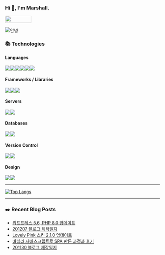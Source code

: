 ### Hi 👋, I'm Marshall.

[<img width="85" height="23" src="https://marshall-ku.github.io/marshall-ku/assets/images/blog.svg" />][blog]

<img src="https://media1.tenor.com/images/50340633e2c05ad88e5cb4e60533baff/tenor.gif?itemid=8313849" alt="안녕" />

<!--
- 🔭 I’m currently working on ...
- 🌱 I’m currently learning ...
- 👯 I’m looking to collaborate on ...
- 🤔 I’m looking for help with ...
- 💬 Ask me about ...
- 📫 How to reach me: ...
- 😄 Pronouns: ...
- ⚡ Fun fact: ...
-->

### 📚 Technologies

#### Languages

<img src="https://img.shields.io/badge/node.js%20-%2343853D.svg?&style=for-the-badge&logo=node.js&logoColor=white"/><img src="https://img.shields.io/badge/javascript%20-%23323330.svg?&style=for-the-badge&logo=javascript&logoColor=%23F7DF1E"/><img src="https://img.shields.io/badge/typescript%20-%23007ACC.svg?&style=for-the-badge&logo=typescript&logoColor=white"/><img src="https://img.shields.io/badge/html5%20-%23E34F26.svg?&style=for-the-badge&logo=html5&logoColor=white"/><img src="https://img.shields.io/badge/css3%20-%231572B6.svg?&style=for-the-badge&logo=css3&logoColor=white"/><img src="https://img.shields.io/badge/php-%23777BB4.svg?&style=for-the-badge&logo=php&logoColor=white"/>

#### Frameworks / Libraries

<img src="https://img.shields.io/badge/react%20-%2320232a.svg?&style=for-the-badge&logo=react&logoColor=%2361DAFB"/><img src="https://img.shields.io/badge/jquery%20-%230769AD.svg?&style=for-the-badge&logo=jquery&logoColor=white"/><img src="https://img.shields.io/badge/webpack%20-%238DD6F9.svg?&style=for-the-badge&logo=webpack&logoColor=black" />

#### Servers

<img src="https://img.shields.io/badge/nginx%20-%23009639.svg?&style=for-the-badge&logo=nginx&logoColor=white"/><img src="https://img.shields.io/badge/apache%20-%23D42029.svg?&style=for-the-badge&logo=apache&logoColor=white"/>

#### Databases

<img src="https://img.shields.io/badge/mysql-%2300f.svg?&style=for-the-badge&logo=mysql&logoColor=white"/><img src ="https://img.shields.io/badge/MongoDB-%234ea94b.svg?&style=for-the-badge&logo=mongodb&logoColor=white"/>

#### Version Control

<img src="https://img.shields.io/badge/git%20-%23F05033.svg?&style=for-the-badge&logo=git&logoColor=white"/><img src="https://img.shields.io/badge/github%20-%23121011.svg?&style=for-the-badge&logo=github&logoColor=white"/>

#### Design

<img src="https://img.shields.io/badge/adobe%20photoshop%20-%2331A8FF.svg?&style=for-the-badge&logo=adobe%20photoshop&logoColor=white"/><img src="https://img.shields.io/badge/adobe%20illustrator%20-%23FF9A00.svg?&style=for-the-badge&logo=adobe%20illustrator&logoColor=white"/>

---

[![Top Langs](https://github-readme-stats.vercel.app/api/top-langs/?username=marshall-ku&langs_count=8)](https://github.com/anuraghazra/github-readme-stats)

---

### ✒️ Recent Blog Posts

<!-- BLOG-POST-LIST:START -->
- [워드프레스 5.6, PHP 8.0 업데이트](https://marshall-ku.com/web/log/%ec%9b%8c%eb%93%9c%ed%94%84%eb%a0%88%ec%8a%a4-5-6-php-8-0-%ec%97%85%eb%8d%b0%ec%9d%b4%ed%8a%b8)
- [201207 블로그 제작일지](https://marshall-ku.com/web/log/201207-%eb%b8%94%eb%a1%9c%ea%b7%b8-%ec%a0%9c%ec%9e%91%ec%9d%bc%ec%a7%80)
- [Lovely Pink 스킨 2.1.0 업데이트](https://marshall-ku.com/web/log/lovely-pink-%ec%8a%a4%ed%82%a8-2-1-0-%ec%97%85%eb%8d%b0%ec%9d%b4%ed%8a%b8)
- [바닐라 자바스크립트로 SPA 만든 과정과 후기](https://marshall-ku.com/web/log/%eb%b0%94%eb%8b%90%eb%9d%bc-%ec%9e%90%eb%b0%94%ec%8a%a4%ed%81%ac%eb%a6%bd%ed%8a%b8%eb%a1%9c-spa-%eb%a7%8c%eb%93%a0-%ea%b3%bc%ec%a0%95%ea%b3%bc-%ed%9b%84%ea%b8%b0)
- [201130 블로그 제작일지](https://marshall-ku.com/web/log/201130-%eb%b8%94%eb%a1%9c%ea%b7%b8-%ec%a0%9c%ec%9e%91%ec%9d%bc%ec%a7%80)
<!-- BLOG-POST-LIST:END -->

[blog]: https://marshall-ku.com
